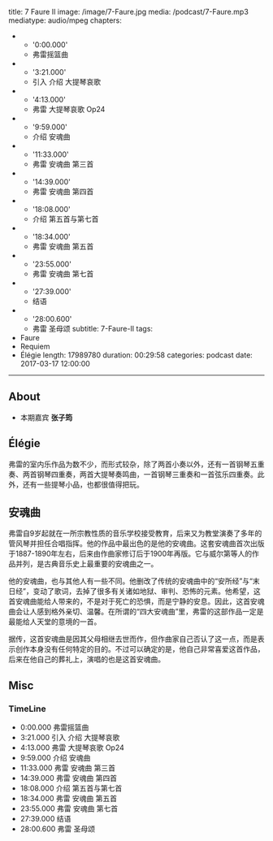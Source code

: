 title: 7 Faure II
image: /image/7-Faure.jpg
media: /podcast/7-Faure.mp3
mediatype: audio/mpeg
chapters:
  - - '0:00.000'
    - 弗雷摇篮曲
  - - '3:21.000'
    - 引入 介绍 大提琴哀歌
  - - '4:13.000'
    - 弗雷 大提琴哀歌 Op24
  - - '9:59.000'
    - 介绍 安魂曲
  - - '11:33.000'
    - 弗雷 安魂曲 第三首
  - - '14:39.000'
    - 弗雷 安魂曲 第四首
  - - '18:08.000'
    - 介绍 第五首与第七首
  - - '18:34.000'
    - 弗雷 安魂曲 第五首
  - - '23:55.000'
    - 弗雷 安魂曲 第七首
  - - '27:39.000'
    - 结语
  - - '28:00.600'
    - 弗雷 圣母颂
subtitle: 7-Faure-II
tags:
  - Faure
  - Requiem
  - Élégie
length: 17989780
duration: 00:29:58
categories: podcast
date: 2017-03-17 12:00:00
---
## About
- 本期嘉宾 **张子筠**

## Élégie
弗雷的室内乐作品为数不少，而形式较杂，除了两首小奏以外，还有一首钢琴五重奏、两首钢琴四重奏，两首大提琴奏鸣曲，一首钢琴三重奏和一首弦乐四重奏。此外，还有一些提琴小品，也都很值得把玩。

<!--more-->

## 安魂曲
弗雷自9岁起就在一所宗教性质的音乐学校接受教育，后来又为教堂演奏了多年的管风琴并担任合唱指挥。他的作品中最出色的是他的安魂曲。这套安魂曲首次出版于1887-1890年左右，后来由作曲家修订后于1900年再版。它与威尔第等人的作品并列，是古典音乐史上最重要的安魂曲之一。

他的安魂曲，也与其他人有一些不同。他删改了传统的安魂曲中的“安所经”与“末日经”，变动了歌词，去掉了很多有关诸如地狱、审判、恐怖的元素。他希望，这首安魂曲能给人带来的，不是对于死亡的恐惧，而是宁静的安息。因此，这首安魂曲会让人感到格外亲切、温馨。在所谓的“四大安魂曲”里，弗雷的这部作品一定是最能给人天堂的意境的一首。

据传，这首安魂曲是因其父母相继去世而作，但作曲家自己否认了这一点，而是表示创作本身没有任何特定的目的。不过可以确定的是，他自己非常喜爱这首作品，后来在他自己的葬礼上，演唱的也是这首安魂曲。

## Misc
### TimeLine
- 0:00.000 弗雷摇篮曲
- 3:21.000 引入 介绍 大提琴哀歌
- 4:13.000 弗雷 大提琴哀歌 Op24
- 9:59.000 介绍 安魂曲
- 11:33.000 弗雷 安魂曲 第三首
- 14:39.000 弗雷 安魂曲 第四首
- 18:08.000 介绍 第五首与第七首
- 18:34.000 弗雷 安魂曲 第五首
- 23:55.000 弗雷 安魂曲 第七首
- 27:39.000 结语
- 28:00.600 弗雷 圣母颂
